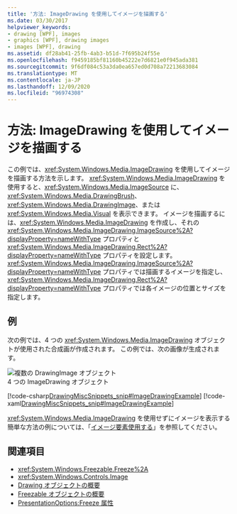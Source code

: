 ```yaml
---
title: '方法: ImageDrawing を使用してイメージを描画する'
ms.date: 03/30/2017
helpviewer_keywords:
- drawing [WPF], images
- graphics [WPF], drawing images
- images [WPF], drawing
ms.assetid: df28ab41-25fb-4ab3-b51d-7f695b24f55e
ms.openlocfilehash: f9459185bf81160b45222e7d6821e0f945ada381
ms.sourcegitcommit: 9f6df084c53a3da0ea657ed0d708a72213683084
ms.translationtype: MT
ms.contentlocale: ja-JP
ms.lasthandoff: 12/09/2020
ms.locfileid: "96974308"
---
```

# <a name="how-to-draw-an-image-using-imagedrawing"></a>方法: ImageDrawing を使用してイメージを描画する
この例では、<xref:System.Windows.Media.ImageDrawing> を使用してイメージを描画する方法を示します。 <xref:System.Windows.Media.ImageDrawing> を使用すると、<xref:System.Windows.Media.ImageSource> に、<xref:System.Windows.Media.DrawingBrush>、<xref:System.Windows.Media.DrawingImage>、または <xref:System.Windows.Media.Visual> を表示できます。 イメージを描画するには、<xref:System.Windows.Media.ImageDrawing> を作成し、それの <xref:System.Windows.Media.ImageDrawing.ImageSource%2A?displayProperty=nameWithType> プロパティと <xref:System.Windows.Media.ImageDrawing.Rect%2A?displayProperty=nameWithType> プロパティを設定します。 <xref:System.Windows.Media.ImageDrawing.ImageSource%2A?displayProperty=nameWithType> プロパティでは描画するイメージを指定し、<xref:System.Windows.Media.ImageDrawing.Rect%2A?displayProperty=nameWithType> プロパティでは各イメージの位置とサイズを指定します。  
  
## <a name="example"></a>例  
 次の例では、4 つの <xref:System.Windows.Media.ImageDrawing> オブジェクトが使用された合成画が作成されます。 この例では、次の画像が生成されます。  
  
 ![複数の DrawingImage オブジェクト](./media/graphicsmm-imagedrawingexample.jpg "graphicsmm_ImageDrawingExample")  
4 つの ImageDrawing オブジェクト  
  
 [!code-csharp[DrawingMiscSnippets_snip#ImageDrawingExample](~/samples/snippets/csharp/VS_Snippets_Wpf/DrawingMiscSnippets_snip/CSharp/ImageDrawingExample.cs#imagedrawingexample)]
 [!code-xaml[DrawingMiscSnippets_snip#ImageDrawingExample](~/samples/snippets/xaml/VS_Snippets_Wpf/DrawingMiscSnippets_snip/XAML/ImageDrawingExample.xaml#imagedrawingexample)]  
  
 <xref:System.Windows.Media.ImageDrawing> を使用せずにイメージを表示する簡単な方法の例については、「[イメージ要素使用する](../controls/how-to-use-the-image-element.md)」を参照してください。  
  
## <a name="see-also"></a>関連項目

- <xref:System.Windows.Freezable.Freeze%2A>
- <xref:System.Windows.Controls.Image>
- [Drawing オブジェクトの概要](drawing-objects-overview.md)
- [Freezable オブジェクトの概要](../advanced/freezable-objects-overview.md)
- [PresentationOptions:Freeze 属性](../advanced/presentationoptions-freeze-attribute.md)
